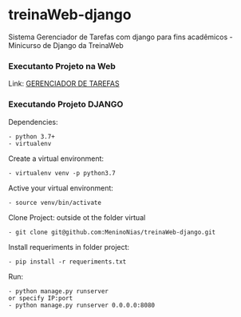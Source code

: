 # treinaWeb-django
Sistema Gerenciador de Tarefas com django para fins acadêmicos - Minicurso de Django da TreinaWeb

<h3>Executanto Projeto na Web</h3>

Link: <a href="https://treina-web-sis-tarefa.herokuapp.com/login/?next=/">GERENCIADOR DE TAREFAS</a>

<h3>Executando Projeto DJANGO</h3>

Dependencies:

    - python 3.7+
    - virtualenv

Create a virtual environment:

    - virtualenv venv -p python3.7

Active your virtual environment:

    - source venv/bin/activate

Clone Project: outside ot the folder virtual

    - git clone git@github.com:MeninoNias/treinaWeb-django.git

Install requeriments in folder project:

    - pip install -r requeriments.txt
 
Run:

    - python manage.py runserver   
    or specify IP:port
    - python manage.py runserver 0.0.0.0:8080
    

